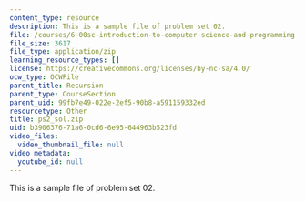 ```yaml
---
content_type: resource
description: This is a sample file of problem set 02.
file: /courses/6-00sc-introduction-to-computer-science-and-programming-spring-2011/b390637671a60cd66e95644963b523fd_ps2_sol.zip
file_size: 3617
file_type: application/zip
learning_resource_types: []
license: https://creativecommons.org/licenses/by-nc-sa/4.0/
ocw_type: OCWFile
parent_title: Recursion
parent_type: CourseSection
parent_uid: 99fb7e49-022e-2ef5-90b8-a591159332ed
resourcetype: Other
title: ps2_sol.zip
uid: b3906376-71a6-0cd6-6e95-644963b523fd
video_files:
  video_thumbnail_file: null
video_metadata:
  youtube_id: null
---
```

This is a sample file of problem set 02.